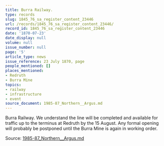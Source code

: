```yaml
---
title: Burra Railway.
type: records
slug: 1845_76_sa_register_content_23446
url: /records/1845_76_sa_register_content_23446/
record_id: 1845_76_sa_register_content_23446
date: '1870-07-23'
date_display: null
volume: null
issue_number: null
page: '5'
article_type: news
issue_reference: 23 July 1870, page
people_mentioned: []
places_mentioned:
- Redruth
- Burra Mine
topics:
- railway
- infrastructure
- event
source_document: 1985-87_Northern__Argus.md
---
```


Burra Railway.  We understand the line will be completed and available for traffic up to the terminus at Redruth by the 15 August.  Any formal opening will probably be postponed until the Burra Mine is again in working order.

Source: [1985-87_Northern__Argus.md](/downloads/markdown/1985-87_Northern__Argus.md)
